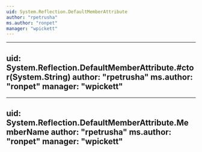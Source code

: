 ```yaml
---
uid: System.Reflection.DefaultMemberAttribute
author: "rpetrusha"
ms.author: "ronpet"
manager: "wpickett"
---
```


---
uid: System.Reflection.DefaultMemberAttribute.#ctor(System.String)
author: "rpetrusha"
ms.author: "ronpet"
manager: "wpickett"
---

---
uid: System.Reflection.DefaultMemberAttribute.MemberName
author: "rpetrusha"
ms.author: "ronpet"
manager: "wpickett"
---

